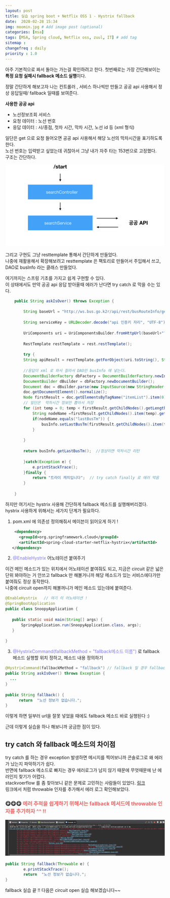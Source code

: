 ```yaml
---
layout: post
title: 실습 spring boot + Netflix OSS 1 - Hystrix fallback
date:  2020-02-28 15:34 
img: moomin.jpg # Add image post (optional)
categories: [msa]
tags: [MSA, Spring cloud, Netflix oss, zuul, IT] # add tag
sitemap :
changefreq : daily
priority : 1.0
---
```


아주 기본적으로 짜서 돌아는 가는걸 확인하려고 한다. 
첫번째로는 가장 간단해보이는  **특정 요청 실패시 fallback 메소드 실행**이다. 

정말 간단하게 해보고자 나는 컨트롤러 , 서비스 하나씩만 만들고 공공 api 사용해서 정상 응답일때/ fallback 일때를 보여준다.  

**사용한 공공 api**  
- 노선정보조회 서비스   
- 요청 데이터 : 노선 번호  
- 응답 데이터 : 시/종점, 첫차 시간, 막차 시간, 노선 id 등  (xml 형식)

일단은 get 으로 요청 들어오면 공공 api 사용해서 해당 노선의 막차시간을 표기하도록 한다.   
노선 번호는 입력받고 싶었는데 귀찮아서 그냥 내가 자주 타는 153번으로 고정했다.   
구조는 간단하다.   

![기본구조](/assets/img/2020-02-28-hystrix-1/simpleArchitecture.png)

그리고 구현도 그냥 resttemplate 통해서 간단하게 만들었다.  
나중에 재활용해서  확장해보려고  resttemplate 은 팩토리로 만들어서 주입해서 쓰고, DAO로 busInfo 라는 클래스 만들었다.  

여기까지는  스프링 기초를 가지고 쉽게 구현할 수 있다.   
이 상태에서도  만약 공공 api 응답 받아올때 에러가 난다면 try catch 로 막을 수는 있다.  

```java
	public String askIsOver() throws Exception {
		
		String baseUrl = "http://ws.bus.go.k2r/api/rest/busRouteInfo/getBusRouteList";
		
		String serviceKey = URLDecoder.decode("api 인증키 자리", "UTF-8"); // 이거 안해주면  인증 에러 남. 한번 더 인코딩 하면서 인증키가 제대로 전달안됨.   
		   
        UriComponents uri = UriComponentsBuilder.fromHttpUrl(baseUrl+"?"+"serviceKey="+serviceKey+"&strSrch=153").build();
		
		RestTemplate restTemplate = rest.restTemplate();
		
	    try {
		String apiResult = restTemplate.getForObject(uri.toString(), String.class);
        
        //응답이 xml 로 와서 잘라서 DAO인 busInfo 에 넣는다. 
	    DocumentBuilderFactory dbFactory = DocumentBuilderFactory.newInstance();
	    DocumentBuilder dBuilder = dbFactory.newDocumentBuilder();
	    Document doc = dBuilder.parse(new InputSource(new StringReader(apiResult)));
	    doc.getDocumentElement().normalize();
	    Node firstResult = doc.getElementsByTagName("itemList").item(0);	
	    // 일단은  막차시간 정보만 뽑아서 저장 
	    for (int temp = 0; temp < firstResult.getChildNodes().getLength(); temp++) {
	    	String nodeName =firstResult.getChildNodes().item(temp).getNodeName();
	    	if(nodeName.equals("lastBusTm")) {
	    		busInfo.setLastBusTm(firstResult.getChildNodes().item(temp).getTextContent());
	    	}
	    		
	    }        
	         
		return busInfo.getLastBusTm();  //정상이면 막차시간 리턴
		
	    }catch(Exception e) {
	    	e.printStackTrace();
	    }finally {
	    	return "트라이 캐치입니다";  // try catch finally 로 에러 막음
	    }
		
	}
```


하지만  여기서는 hystrix 사용해 간단하게 fallback 메소드를 실행해버리겠다.    
hystrix 사용하게 위해서는  세가지 단계가 필요하다.  

1) pom.xml 에 의존성 정의해줘서 메이븐이 읽어오게 하기 !  

```xml
	<dependency>
      <groupId>org.springframework.cloud</groupId>
      <artifactId>spring-cloud-starter-netflix-hystrix</artifactId>
   </dependency>
```

2) <span style="color:#827DE4">@EnableHystrix </span>어노테이션 붙여주기  

 이건 메인 메소드가 있는 위치에서  어노테이션 붙여줘도 되고,  지금은  circuit 같은  넓은 단위 봐야하는 거 안쓰고 fallback 만 해볼거니까 해당 메소드가 있는 서비스에다가만 붙여줘도 정상 동작한다.  
 나중에 circuit open까지 해볼꺼니가 메인 메소드 있는데에 붙여준다.  

 ```java
 @EnableHystrix   // 여기 이 어노테이션 ! 
@SpringBootApplication
public class SnoopyApplication {

	public static void main(String[] args) {
		SpringApplication.run(SnoopyApplication.class, args);
	}

}
```

3) <span style="color:#827DE4">@HystrixCommand(fallbackMethod = "fallback메소드 이름")</span> 로 fallback 메소드 실행할 위치 정하고, 메소드 내용 정의하기  

  ```java
  @HystrixCommand(fallbackMethod = "fallback") // fallback 일 경우 fallback이란 이름의 메소드 실행
  public String askIsOver() throws Exception { 
    ...
  }
 
 public String fallback() {
		return  "노선 정보가 없습니다.";
}
```

이렇게 하면 일부러 url을 잘못 넣었을 때에도 fallback 메소드 바로 실행된다 :)  

근데 이렇게 실습을 하나 해보니까 궁금한 점이 있다. 

## **try catch 와 fallback 메소드의 차이점**  

try catch 를 하는 경우 exception 발생하면 메시지를 찍어보니까 콘솔로그로 왜 에러가 났는지 파악하기가 쉽다.  
반면에 fallback 메소드로 빠지는 경우  에러로그가 남지 않기 때문에  무엇때문에 난 에러인지 찾기가 어렵다.  
stackvoerflow 를 좀 찾아보니 같은 문제로 고민하는 사람들이 있었다.  [링크](https://stackoverflow.com/questions/32830654/get-failure-exception-in-hystrixcommand-fallback-method)  
링크에서 처럼 throwable 인자를 추가해서 에러 로그 확인해보았다.  
### 😋😋😋 <span style="color:#ED6666">에러 추적을 쉽게하기 위해서는 fallback 메서드에 throwable 인자를 추가하자 ^^ !! </span>

![에러로그](/assets/img/2020-02-28-hystrix-1/errorlogbyfallback.png)

```java
public String fallback(Throwable e) {
		e.printStackTrace();
		return  "노선 정보가 없습니다.";
}
```

fallback 실습 끝 !!  다음은 circuit open 실습 해보겠습니다~~  





